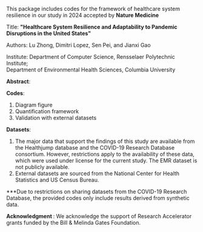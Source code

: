 This package includes codes for the framework of healthcare system resilience in our study in 2024 accepted by  <strong>Nature Medicine </strong> 

Title: <strong>"Healthcare System Resilience and Adaptability to Pandemic Disruptions in the United States" </strong>

Authors: Lu Zhong, Dimitri Lopez, Sen Pei, and Jianxi Gao

Institute: Department of Computer Science, Rensselaer Polytechnic Institute;<br /> 
                     Department of Environmental Health Sciences, Columbia University

 <strong>Abstract</strong>: 

 <strong>Codes</strong>:
1. Diagram figure
2. Quantification framework
3. Validation with external datasets

 <strong>Datasets</strong>:
1) The major data that support the findings of this study are available from the
           Healthjump database and the COVID-19 Research Database consortium. However,
           restrictions apply to the availability of these data, which were used under
           license for the current study. The EMR dataset is not publicly available.
 2) External datasets are sourced from the National Center for Health Statistics and US Census Bureau.
 
***Due to restrictions on sharing datasets from the COVID-19 Research Database, the provided codes only include results derived from synthetic data.

 <strong>Acknowledgment </strong>:
We acknowledge the support of Research Accelerator grants funded by the Bill \& Melinda Gates Foundation.
